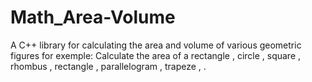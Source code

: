 # Math_Area-Volume
A C++ library for calculating the area and volume of various geometric figures for exemple: 
Calculate the area of a rectangle , circle , square	, rhombus , rectangle , parallelogram , trapeze , .                     
